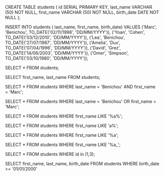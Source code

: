 CREATE TABLE students (
	id SERIAL PRIMARY KEY,
	last_name VARCHAR (50) NOT NULL,
	first_name VARCHAR (50) NOT NULL,
	birth_date DATE NOT NULL
);

INSERT INTO students (
	last_name, first_name, birth_date)
VALUES
	('Marc', 'Benichou', TO_DATE('02/11/1998', 'DD/MM/YYYY')),
	('Yoan', 'Cohen', TO_DATE('03/12/2010', 'DD/MM/YYYY')),
	('Lea', 'Benichou', TO_DATE('27/07/1987', 'DD/MM/YYYY')),
	('Amelia', 'Dux', TO_DATE('07/04/1996', 'DD/MM/YYYY')),
	('David', 'Grez', TO_DATE('14/06/2003', 'DD/MM/YYYY')),
	('Omer', 'Simpson', TO_DATE('03/10/1980', 'DD/MM/YYYY'));
	
SELECT * FROM students;


SELECT 
	first_name, 
	last_name 
FROM students;


SELECT * 
FROM 
	students 
WHERE 
	last_name = 'Benichou' 
	AND 
	first_name = 'Marc';
	
	
SELECT * 
FROM 
	students 
WHERE 
	last_name = 'Benichou' 
	OR 
	first_name = 'Marc';
	
	
SELECT * 
FROM 
	students 
WHERE 
	first_name LIKE '%a%';


SELECT * 
FROM 
	students 
WHERE 
	first_name LIKE 'a%';	


SELECT * 
FROM 
	students 
WHERE 
	first_name LIKE '%a';
	
	
SELECT * FROM students WHERE first_name LIKE '%a_';


SELECT * FROM students WHERE id in (1,3);


SELECT 
	first_name, 
	last_name, 
	birth_date 
FROM 
	students 
WHERE 
birth_date >= '01/01/2000'